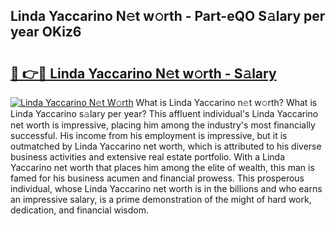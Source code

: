## Linda Yaccarino N𝚎t w𝚘rth - Part-eQO S𝚊lary per year OKiz6

# <h2><a href="http://gc2z9gv.nevu.top/?p=Linda+Yaccarino">🔗 👉🔴 Linda Yaccarino N𝚎t w𝚘rth - S𝚊lary</a></h2>

[![Linda Yaccarino N𝚎t W𝚘rth](https://i.imgur.com/Oavwk0R.jpeg)](http://gc2z9gv.nevu.top/?p=Linda+Yaccarino)
What is Linda Yaccarino n𝚎t w𝚘rth? What is Linda Yaccarino s𝚊lary per year?
This affluent individual's Linda Yaccarino net worth is impressive, placing him among the industry's most financially successful. His income from his employment is impressive, but it is outmatched by Linda Yaccarino net worth, which is attributed to his diverse business activities and extensive real estate portfolio. With a Linda Yaccarino net worth that places him among the elite of wealth, this man is famed for his business acumen and financial prowess. This prosperous individual, whose Linda Yaccarino net worth is in the billions and who earns an impressive salary, is a prime demonstration of the might of hard work, dedication, and financial wisdom.
